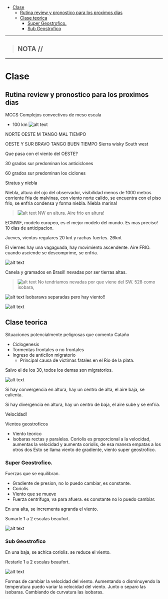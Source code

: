- [Clase](#clase)
  - [Rutina review y pronostico para los proximos dias](#rutina-review-y-pronostico-para-los-proximos-dias)
  - [Clase teorica](#clase-teorica)
    - [Super Geostrofico.](#super-geostrofico)
    - [Sub Geostrofico](#sub-geostrofico)


-----------------
> NOTA //  
> - 
--------------------
# Clase 


## Rutina review y pronostico para los proximos dias

MCCS
  Complejos convectivos de meso escala
  - 100 km
  ![alt text](<Screenshot by Dropbox Capture.png>)



NORTE OESTE
  M TANGO
    MAL TIEMPO

OESTE Y SUR
  BRAVO TANGO
    BUEN TIEMPO
  Sierra wisky
    South west

Que pasa con el viento del OESTE?





  30 grados sur
  predominan los anticiclones


  60 grados sur
  predominan los ciclones


Stratus y niebla

Niebla, altura del ojo del observador, visibilidad menos de 1000 metros
corriente fria de malvinas, con viento norte calido, se encuentra con el piso frio, se enfria condensa y forma niebla.
Niebla marina!


> ![alt text](<Screenshot by Dropbox Capture-1.png>)
> NW en altura.
> Aire frio en altura!


ECMWF, modelo europeo, es el mejor modelo del mundo.
  Es mas preciso!
  10 dias de anticipacion.



Jueves, vientos regulares 20 knt y rachas fuertes. 26knt


El viernes hay una vagaguada, hay movimiento ascendente. Aire FRIO.
cuando asciende se descomprime, se enfria.

![alt text](<Screenshot by Dropbox Capture-2.png>)


Canela y gramados en Brasil!
nevadas por ser tierras altas.


> ![alt text](<Screenshot by Dropbox Capture-3.png>)
> No tendriamos nevadas por que viene del SW. 
> 528 como isobara, 


![alt text](<Screenshot by Dropbox Capture-4.png>)
Isobaraws separadas pero hay viento!!

![alt text](<Screenshot by Dropbox Capture-5.png>)



## Clase teorica

Situaciones potencialmente peligrosas que comento Cataño
- Ciclogenesis
- Tormentas frontales o no frontales
- Ingreso  de anticilon migratorio
  - Principal causa de victimas fatales en el Rio de la plata.


Salvo el de los 30, todos los demas son migratorios.




![alt text](<Screenshot by Dropbox Capture-6.png>)

Si hay convergencia en altura, hay un centro de alta, el aire baja, se calienta.

Si hay divergencia en altura, hay un centro de baja, el aire sube y se enfria.

Velocidad!


Vientos geostroficos
- Viento teorico
- Isobaras rectas y paralelas.
Coriolis es proporcional a la velocidad, aumentas la velocidad y aumenta coriolis, de esa manera empatas a los otros dos
Esto se llama viento de gradiente, viento super geostrofico.




### Super Geostrofico.

Fuerzas que se equilibran.
- Gradiente de presion, no lo puedo cambiar, es constante.
- Coriolis
- Viento que se mueve
- Fuerza centrifuga, va para afuera. es constante no lo puedo cambiar.

En una alta, se incrementa agranda el viento.

Sumarle 1 a 2 escalas beaufort.

![alt text](<Screenshot by Dropbox Capture-7.png>)

### Sub Geostrofico

En una baja, se achica coriolis. se reduce el viento.

Restarle 1 a 2 escalas beaufort.

![alt text](<Screenshot by Dropbox Capture-8.png>)


Formas de cambiar la velocidad del viento.
Aumentando o disminuyendo la temperatura puedo variar la velocidad del viento.
Junto o separo las isobaras.
Cambiando de curvatura las isobaras.